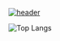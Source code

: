 [![header](https://capsule-render.vercel.app/api?type=waving&color=_hexdode#86bbff&height=280&section=header&text=SHARK%20IS%20CUTE!!!&fontSize=90)
](https://capsule-render.vercel.app/api?type=waving&height=320&color=86bbff&text=Shark%20is%20CUTE!!!&reversal=false&textBg=false&fontAlign=50&fontColor=1a327f&desc=Welcome%20to%20SharkSSS's%20Github&descAlignY=57&fontAlignY=40)

![Top Langs](https://github-readme-stats.vercel.app/api/top-langs/?username=sharkSSS-dev&layout=compact)
